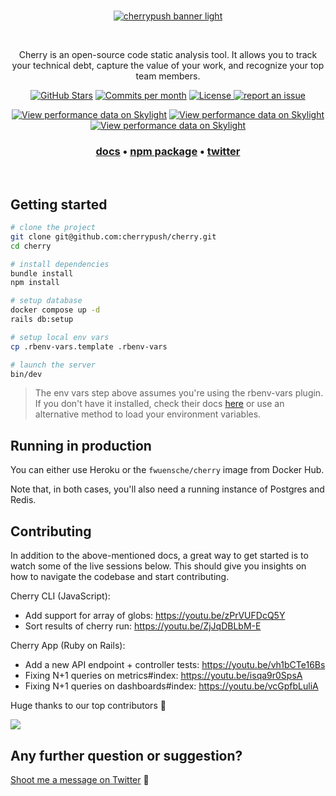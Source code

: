 <br />
<p align="center">
  <a href="https://cherrypush.com/" target="_blank">
    <img src="./app/assets/images/cherrypush_banner_light.png" alt="cherrypush banner light">
  </a>
</p>
<br />

<p align="center">
Cherry is an open-source code static analysis tool. It allows you to track your technical debt, capture the value of your work, and recognize your top team members.
</p>

<p align="center">
<a href="https://github.com/cherrypush/cherrypush.com/stargazers"><img src="https://img.shields.io/github/stars/cherrypush/cherrypush.com" alt="GitHub Stars"></a>
</a>
<a href="https://github.com/cherrypush/cherrypush.com/pulse"><img src="https://img.shields.io/github/commit-activity/m/cherrypush/cherrypush.com" alt="Commits per month"></a>
<!-- <a href="https://docs.typebot.io/self-hosting/docker">
<img src="https://img.shields.io/docker/pulls/fwuensche/cherry">
</a> -->
<a href="https://github.com/cherrypush/cherrypush.com/blob/main/LICENSE"><img src="https://img.shields.io/badge/license-AGPLv3-purple" alt="License">
<a href="https://github.com/cherrypush/cherrypush.com/issues/new"><img src="https://img.shields.io/badge/report an issue-GitHub-%231F80C0" alt="report an issue"></a>
<!-- <a href="https://github.com/cherrypush/cherrypush.com/discussions/new?category=q-a"><img src="https://img.shields.io/badge/Ask a question-Github-%231F80C0" alt="Ask a question"></a> -->
</p>

<p align="center">
<a href="https://oss.skylight.io/app/applications/670fP418RH7v"><img src="https://badges.skylight.io/problem/670fP418RH7v.svg" alt="View performance data on Skylight" /></a>
<a href="https://oss.skylight.io/app/applications/670fP418RH7v"><img src="https://badges.skylight.io/typical/670fP418RH7v.svg" alt="View performance data on Skylight" /></a>
<a href="https://oss.skylight.io/app/applications/670fP418RH7v"><img src="https://badges.skylight.io/rpm/670fP418RH7v.svg" alt="View performance data on Skylight" /></a>
</p>

<h3 align="center">
  <b><a href="https://cherrypush.com/docs">docs</a></b>
  •
  <b><a href="https://www.npmjs.com/package/cherrypush">npm package</a></b>
  •
  <b><a href="https://twitter.com/intent/user?screen_name=fwuensche">twitter</a></b>
</h3>

<br />

## Getting started

```sh
# clone the project
git clone git@github.com:cherrypush/cherry.git
cd cherry

# install dependencies
bundle install
npm install

# setup database
docker compose up -d
rails db:setup

# setup local env vars
cp .rbenv-vars.template .rbenv-vars

# launch the server
bin/dev
```

> The env vars step above assumes you're using the rbenv-vars plugin. If you don't have it installed, check their docs
> [here](https://github.com/rbenv/rbenv-vars) or use an alternative method to load your environment variables.

## Running in production

You can either use Heroku or the `fwuensche/cherry` image from Docker Hub.

Note that, in both cases, you'll also need a running instance of Postgres and Redis.

<!-- TODO: update this command to reflect all recent changes to our infra
```
docker run \
  -e SECRET_KEY_BASE=<secret> \
  -e DATABASE_URL=postgresql://<user>:<pass>@<host>:5432/<db_name> \
  cherrypush/cherrypush.com
``` -->

## Contributing

In addition to the above-mentioned docs, a great way to get started is to watch some of the live sessions below. This
should give you insights on how to navigate the codebase and start contributing.

Cherry CLI (JavaScript):

- Add support for array of globs: https://youtu.be/zPrVUFDcQ5Y
- Sort results of cherry run: https://youtu.be/ZjJqDBLbM-E

Cherry App (Ruby on Rails):

- Add a new API endpoint + controller tests: https://youtu.be/vh1bCTe16Bs
- Fixing N+1 queries on metrics#index: https://youtu.be/isqa9r0SpsA
- Fixing N+1 queries on dashboards#index: https://youtu.be/vcGpfbLuliA

Huge thanks to our top contributors 🙏

<a href="https://github.com/cherrypush/cherrypush.com/graphs/contributors">
  <img src="https://contrib.rocks/image?repo=cherrypush/cherrypush.com" />
</a>

## Any further question or suggestion?

[Shoot me a message on Twitter](https://twitter.com/messages/compose?recipient_id=38940653) 🤠
